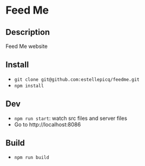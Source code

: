 # Feed Me

## Description

Feed Me website

## Install

* `git clone git@github.com:estellepicq/feedme.git`
* `npm install`

## Dev

* `npm run start`: watch src files and server files
* Go to http://localhost:8086

## Build

* `npm run build`
